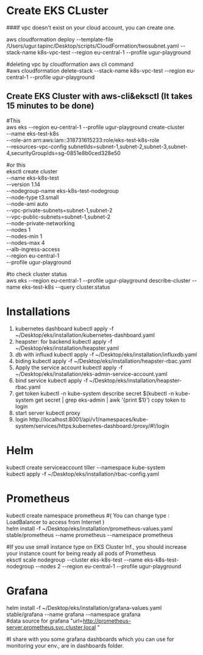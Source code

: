 # Create EKS CLuster
###If vpc doesn't exist on your cloud account, you can create one.

aws cloudformation deploy --template-file /Users/ugur.tapinc/Desktop/scripts/CloudFormation/twosubnet.yaml --stack-name k8s-vpc-test --region eu-central-1 --profile ugur-playground

#deleting vpc by cloudformation aws cli command \
#aws cloudformation delete-stack --stack-name k8s-vpc-test --region eu-central-1 --profile ugur-playground

## Create EKS Cluster with aws-cli&eksctl (It takes 15 minutes to be done)
#This \
aws eks --region eu-central-1 --profile ugur-playground create-cluster \
--name eks-test-k8s \
--role-arn arn:aws:iam::318731615233:role/eks-test-k8s-role \
--resources-vpc-config subnetIds=subnet-1,subnet-2,subnet-3,subnet-4,securityGroupIds=sg-0851e8b0ced328e50

#or this \
eksctl create cluster \
--name eks-k8s-test \
--version 1.14 \
--nodegroup-name eks-k8s-test-nodegroup \
--node-type t3.small \
--node-ami auto \
--vpc-private-subnets=subnet-1,subnet-2 \
--vpc-public-subnets=subnet-1,subnet-2 \
--node-private-networking \
--nodes 1 \
--nodes-min 1 \
--nodes-max 4 \
--alb-ingress-access \
--region eu-central-1 \
--profile ugur-playground

#to check cluster status \
aws eks --region eu-central-1 --profile ugur-playground describe-cluster --name eks-test-k8s --query cluster.status

# Installations 
1. kubernetes dashboard
kubectl apply  -f ~/Desktop/eks/installation/kubernetes-dashboard.yaml
2. heapster: for backend 
kubectl apply -f ~/Desktop/eks/installation/heapster.yaml
3. db with influxd
kubectl apply -f ~/Desktop/eks/installation/influxdb.yaml
4. biding 
kubectl apply -f ~/Desktop/eks/installation/heapster-rbac.yaml
5. Apply the service account
kubectl apply -f ~/Desktop/eks/installation/eks-admin-service-account.yaml
6. bind service 
kubectl apply -f ~/Desktop/eks/installation/heapster-rbac.yaml
7. get token 
kubectl -n kube-system describe secret $(kubectl -n kube-system get secret | grep eks-admin | awk '{print $1}')
copy token to login 
8. start server 
kubectl proxy
9. login 
http://localhost:8001/api/v1/namespaces/kube-system/services/https:kubernetes-dashboard:/proxy/#!/login

# Helm
kubectl create serviceaccount tiller --namespace kube-system \
kubectl apply -f ~/Desktop/eks/installation/rbac-config.yaml

# Prometheus
kubectl create namespace prometheus #( You can change type : LoadBalancer to access from Internet )\
helm install -f ~/Desktop/eks/installation/prometheus-values.yaml stable/prometheus --name prometheus --namespace prometheus

#If you use small instance type on EKS Cluster Inf., you should increase your instance count for being ready all pods of Prometheus \
eksctl scale nodegroup --cluster eks-k8s-test --name eks-k8s-test-nodegroup --nodes 2 --region eu-central-1 --profile ugur-playground

# Grafana 
helm install -f ~/Desktop/eks/installation/grafana-values.yaml stable/grafana --name grafana --namespace grafana \
#data source for grafana "url=http://prometheus-server.prometheus.svc.cluster.local "

#I share with you some grafana dashboards which you can use for monitoring your env., are in dashboards folder.

